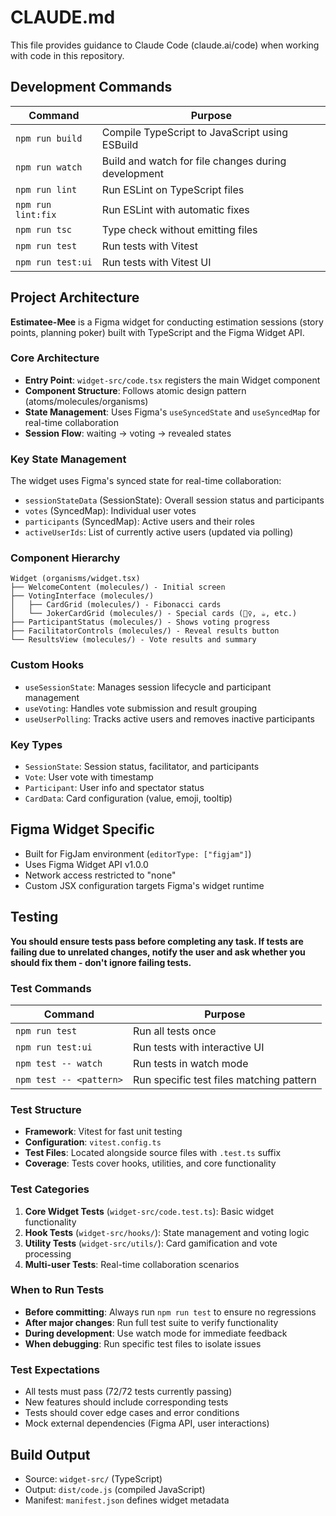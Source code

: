 # CLAUDE.md

This file provides guidance to Claude Code (claude.ai/code) when working with code in this repository.

## Development Commands

| Command            | Purpose                                             |
| ------------------ | --------------------------------------------------- |
| `npm run build`    | Compile TypeScript to JavaScript using ESBuild      |
| `npm run watch`    | Build and watch for file changes during development |
| `npm run lint`     | Run ESLint on TypeScript files                      |
| `npm run lint:fix` | Run ESLint with automatic fixes                     |
| `npm run tsc`      | Type check without emitting files                   |
| `npm run test`     | Run tests with Vitest                               |
| `npm run test:ui`  | Run tests with Vitest UI                            |

## Project Architecture

**Estimatee-Mee** is a Figma widget for conducting estimation sessions (story points, planning poker) built with TypeScript and the Figma Widget API.

### Core Architecture

- **Entry Point**: `widget-src/code.tsx` registers the main Widget component
- **Component Structure**: Follows atomic design pattern (atoms/molecules/organisms)
- **State Management**: Uses Figma's `useSyncedState` and `useSyncedMap` for real-time collaboration
- **Session Flow**: waiting → voting → revealed states

### Key State Management

The widget uses Figma's synced state for real-time collaboration:

- `sessionStateData` (SessionState): Overall session status and participants
- `votes` (SyncedMap<Vote>): Individual user votes
- `participants` (SyncedMap<Participant>): Active users and their roles
- `activeUserIds`: List of currently active users (updated via polling)

### Component Hierarchy

```
Widget (organisms/widget.tsx)
├── WelcomeContent (molecules/) - Initial screen
├── VotingInterface (molecules/)
│   ├── CardGrid (molecules/) - Fibonacci cards
│   └── JokerCardGrid (molecules/) - Special cards (🤷‍♀️, ☕, etc.)
├── ParticipantStatus (molecules/) - Shows voting progress
├── FacilitatorControls (molecules/) - Reveal results button
└── ResultsView (molecules/) - Vote results and summary
```

### Custom Hooks

- `useSessionState`: Manages session lifecycle and participant management
- `useVoting`: Handles vote submission and result grouping
- `useUserPolling`: Tracks active users and removes inactive participants

### Key Types

- `SessionState`: Session status, facilitator, and participants
- `Vote`: User vote with timestamp
- `Participant`: User info and spectator status
- `CardData`: Card configuration (value, emoji, tooltip)

## Figma Widget Specific

- Built for FigJam environment (`editorType: ["figjam"]`)
- Uses Figma Widget API v1.0.0
- Network access restricted to "none"
- Custom JSX configuration targets Figma's widget runtime

## Testing

**You should ensure tests pass before completing any task. If tests are failing due to unrelated changes, notify the user and ask whether you should fix them - don't ignore failing tests.**

### Test Commands

| Command               | Purpose                                    |
| --------------------- | ------------------------------------------ |
| `npm run test`        | Run all tests once                         |
| `npm run test:ui`     | Run tests with interactive UI             |
| `npm test -- watch`   | Run tests in watch mode                    |
| `npm test -- <pattern>` | Run specific test files matching pattern |

### Test Structure

- **Framework**: Vitest for fast unit testing
- **Configuration**: `vitest.config.ts`
- **Test Files**: Located alongside source files with `.test.ts` suffix
- **Coverage**: Tests cover hooks, utilities, and core functionality

### Test Categories

1. **Core Widget Tests** (`widget-src/code.test.ts`): Basic widget functionality
2. **Hook Tests** (`widget-src/hooks/`): State management and voting logic
3. **Utility Tests** (`widget-src/utils/`): Card gamification and vote processing
4. **Multi-user Tests**: Real-time collaboration scenarios

### When to Run Tests

- **Before committing**: Always run `npm run test` to ensure no regressions
- **After major changes**: Run full test suite to verify functionality
- **During development**: Use watch mode for immediate feedback
- **When debugging**: Run specific test files to isolate issues

### Test Expectations

- All tests must pass (72/72 tests currently passing)
- New features should include corresponding tests
- Tests should cover edge cases and error conditions
- Mock external dependencies (Figma API, user interactions)

## Build Output

- Source: `widget-src/` (TypeScript)
- Output: `dist/code.js` (compiled JavaScript)
- Manifest: `manifest.json` defines widget metadata
